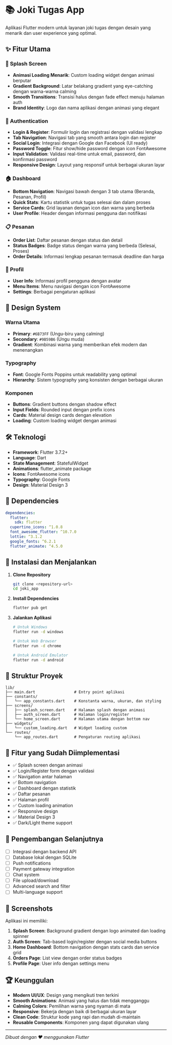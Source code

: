 # 📚 Joki Tugas App

Aplikasi Flutter modern untuk layanan joki tugas dengan desain yang menarik dan user experience yang optimal.

## ✨ Fitur Utama

### 🎨 Splash Screen

- **Animasi Loading Menarik**: Custom loading widget dengan animasi berputar
- **Gradient Background**: Latar belakang gradient yang eye-catching dengan warna-warna calming
- **Smooth Transitions**: Transisi halus dengan fade effect menuju halaman auth
- **Brand Identity**: Logo dan nama aplikasi dengan animasi yang elegant

### 🔐 Authentication

- **Login & Register**: Formulir login dan registrasi dengan validasi lengkap
- **Tab Navigation**: Navigasi tab yang smooth antara login dan register
- **Social Login**: Integrasi dengan Google dan Facebook (UI ready)
- **Password Toggle**: Fitur show/hide password dengan icon FontAwesome
- **Input Validation**: Validasi real-time untuk email, password, dan konfirmasi password
- **Responsive Design**: Layout yang responsif untuk berbagai ukuran layar

### 🏠 Dashboard

- **Bottom Navigation**: Navigasi bawah dengan 3 tab utama (Beranda, Pesanan, Profil)
- **Quick Stats**: Kartu statistik untuk tugas selesai dan dalam proses
- **Service Cards**: Grid layanan dengan icon dan warna yang berbeda
- **User Profile**: Header dengan informasi pengguna dan notifikasi

### 📋 Pesanan

- **Order List**: Daftar pesanan dengan status dan detail
- **Status Badges**: Badge status dengan warna yang berbeda (Selesai, Proses)
- **Order Details**: Informasi lengkap pesanan termasuk deadline dan harga

### 👤 Profil

- **User Info**: Informasi profil pengguna dengan avatar
- **Menu Items**: Menu navigasi dengan icon FontAwesome
- **Settings**: Berbagai pengaturan aplikasi

## 🎨 Design System

### Warna Utama

- **Primary**: `#6B73FF` (Ungu-biru yang calming)
- **Secondary**: `#9B59B6` (Ungu muda)
- **Gradient**: Kombinasi warna yang memberikan efek modern dan menenangkan

### Typography

- **Font**: Google Fonts Poppins untuk readability yang optimal
- **Hierarchy**: Sistem typography yang konsisten dengan berbagai ukuran

### Komponen

- **Buttons**: Gradient buttons dengan shadow effect
- **Input Fields**: Rounded input dengan prefix icons
- **Cards**: Material design cards dengan elevation
- **Loading**: Custom loading widget dengan animasi

## 🛠 Teknologi

- **Framework**: Flutter 3.7.2+
- **Language**: Dart
- **State Management**: StatefulWidget
- **Animations**: flutter_animate package
- **Icons**: FontAwesome icons
- **Typography**: Google Fonts
- **Design**: Material Design 3

## 📱 Dependencies

```yaml
dependencies:
  flutter:
    sdk: flutter
  cupertino_icons: ^1.0.8
  font_awesome_flutter: ^10.7.0
  lottie: ^3.1.2
  google_fonts: ^6.2.1
  flutter_animate: ^4.5.0
```

## 🚀 Instalasi dan Menjalankan

1. **Clone Repository**

   ```bash
   git clone <repository-url>
   cd joki_app
   ```

2. **Install Dependencies**

   ```bash
   flutter pub get
   ```

3. **Jalankan Aplikasi**

   ```bash
   # Untuk Windows
   flutter run -d windows

   # Untuk Web Browser
   flutter run -d chrome

   # Untuk Android Emulator
   flutter run -d android
   ```

## 📁 Struktur Proyek

```
lib/
├── main.dart                 # Entry point aplikasi
├── constants/
│   └── app_constants.dart    # Konstanta warna, ukuran, dan styling
├── screens/
│   ├── splash_screen.dart    # Halaman splash dengan animasi
│   ├── auth_screen.dart      # Halaman login/register
│   └── home_screen.dart      # Halaman utama dengan bottom nav
├── widgets/
│   └── custom_loading.dart   # Widget loading custom
└── routes/
    └── app_routes.dart       # Pengaturan routing aplikasi
```

## 🎯 Fitur yang Sudah Diimplementasi

- ✅ Splash screen dengan animasi
- ✅ Login/Register form dengan validasi
- ✅ Navigation antar halaman
- ✅ Bottom navigation
- ✅ Dashboard dengan statistik
- ✅ Daftar pesanan
- ✅ Halaman profil
- ✅ Custom loading animation
- ✅ Responsive design
- ✅ Material Design 3
- ✅ Dark/Light theme support

## 🔮 Pengembangan Selanjutnya

- [ ] Integrasi dengan backend API
- [ ] Database lokal dengan SQLite
- [ ] Push notifications
- [ ] Payment gateway integration
- [ ] Chat system
- [ ] File upload/download
- [ ] Advanced search and filter
- [ ] Multi-language support

## 📸 Screenshots

Aplikasi ini memiliki:

1. **Splash Screen**: Background gradient dengan logo animated dan loading spinner
2. **Auth Screen**: Tab-based login/register dengan social media buttons
3. **Home Dashboard**: Bottom navigation dengan stats cards dan service grid
4. **Orders Page**: List view dengan order status badges
5. **Profile Page**: User info dengan settings menu

## 🏆 Keunggulan

- **Modern UI/UX**: Design yang mengikuti tren terkini
- **Smooth Animations**: Animasi yang halus dan tidak mengganggu
- **Calming Colors**: Pemilihan warna yang nyaman di mata
- **Responsive**: Bekerja dengan baik di berbagai ukuran layar
- **Clean Code**: Struktur kode yang rapi dan mudah di-maintain
- **Reusable Components**: Komponen yang dapat digunakan ulang

---

_Dibuat dengan ❤️ menggunakan Flutter_
